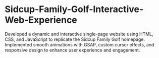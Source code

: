 # Sidcup-Family-Golf-Interactive-Web-Experience
Developed a dynamic and interactive single-page website using HTML, CSS, and JavaScript to replicate the Sidcup Family Golf homepage. Implemented smooth animations with GSAP, custom cursor effects, and responsive design to enhance user experience and engagement.
